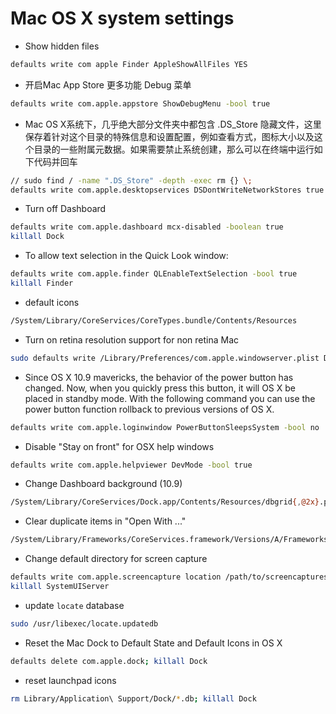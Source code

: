 # Mac OS X system settings


* Show hidden files

```sh
defaults write com apple Finder AppleShowAllFiles YES
```

* 开启Mac App Store 更多功能 Debug 菜单

```sh
defaults write com.apple.appstore ShowDebugMenu -bool true
```

* Mac OS X系统下，几乎绝大部分文件夹中都包含 .DS_Store 隐藏文件，这里保存着针对这个目录的特殊信息和设置配置，例如查看方式，图标大小以及这个目录的一些附属元数据。如果需要禁止系统创建，那么可以在终端中运行如下代码并回车

```sh
// sudo find / -name ".DS_Store" -depth -exec rm {} \;
defaults write com.apple.desktopservices DSDontWriteNetworkStores true
```

* Turn off Dashboard

```sh
defaults write com.apple.dashboard mcx-disabled -boolean true
killall Dock
```

* To allow text selection in the Quick Look window:

```sh
defaults write com.apple.finder QLEnableTextSelection -bool true
killall Finder
```

* default icons

```sh
/System/Library/CoreServices/CoreTypes.bundle/Contents/Resources
```

* Turn on retina resolution support for non retina Mac

```sh
sudo defaults write /Library/Preferences/com.apple.windowserver.plist DisplayResolutionEnabled -bool true
```

* Since OS X 10.9 mavericks, the behavior of the power button has changed. Now, when you quickly press this button, it will OS X be placed in standby mode. With the following command you can use the power button function rollback to previous versions of OS X.

```sh
defaults write com.apple.loginwindow PowerButtonSleepsSystem -bool no
```

* Disable "Stay on front" for OSX help windows

```sh
defaults write com.apple.helpviewer DevMode -bool true
```

* Change Dashboard background (10.9)

```sh
/System/Library/CoreServices/Dock.app/Contents/Resources/dbgrid{,@2x}.png
```

* Clear duplicate items in "Open With ..."

```sh
/System/Library/Frameworks/CoreServices.framework/Versions/A/Frameworks/LaunchServices.framework/Versions/A/Support/lsregister -kill -r -domain local -domain user
```

* Change default directory for screen capture

```sh
defaults write com.apple.screencapture location /path/to/screencaptures
killall SystemUIServer
```

* update `locate` database

```sh
sudo /usr/libexec/locate.updatedb
```

* Reset the Mac Dock to Default State and Default Icons in OS X

```sh
defaults delete com.apple.dock; killall Dock
```

* reset launchpad icons

```sh
rm Library/Application\ Support/Dock/*.db; killall Dock
```

